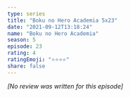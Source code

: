 ```yaml
---
type: series
title: "Boku no Hero Academia 5x23"
date: "2021-09-12T13:18:24"
name: "Boku no Hero Academia"
season: 5
episode: 23
rating: 4
ratingEmoji: "⭐️⭐️⭐️⭐️"
share: false
---
```


*[No review was written for this episode]*
